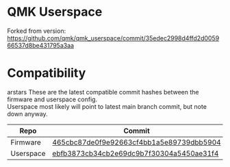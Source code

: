 # QMK Userspace

Forked from version: https://github.com/qmk/qmk_userspace/commit/35edec2998d4ffd2d005966537d8be431795a3aa

# Compatibility
arstars
These are the latest compatible commit hashes between the firmware and userspace config.  
Userspace most likely will point to latest main branch commit,
but note down anyway.

| Repo      | Commit                                                                                                                               |
|-----------|--------------------------------------------------------------------------------------------------------------------------------------|
| Firmware  | [465cbc87de0f9e92663cf4bb1a5e89739dbb5904](https://github.com/qmk/qmk_firmware/commit/465cbc87de0f9e92663cf4bb1a5e89739dbb5904)      |
| Userspace | [ebfb3873cb34cb2e69dc9b7f30304a5450ae31f4](https://github.com/ncsibra/qmk_userspace/commit/ebfb3873cb34cb2e69dc9b7f30304a5450ae31f4) |